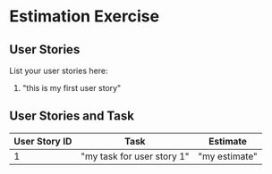 # Estimation Exercise

## User Stories
List your user stories here:
1. "this is my first user story"

## User Stories and Task

| User Story ID | Task | Estimate |
| ---- | ---- | ----|
| 1 | "my task for user story 1" | "my estimate" |
